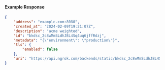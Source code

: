 <!-- Code generated for API Clients. DO NOT EDIT. -->

#### Example Response

```json
{
	"address": "example.com:8080",
	"created_at": "2024-02-09T19:21:07Z",
	"description": "acme weighted",
	"id": "bkdsc_2c8wMmSLdhJBL4Sq4uq6jffRdzj",
	"metadata": "{\"environment\": \"production\"}",
	"tls": {
		"enabled": false
	},
	"uri": "https://api.ngrok.com/backends/static/bkdsc_2c8wMmSLdhJBL4Sq4uq6jffRdzj"
}
```
